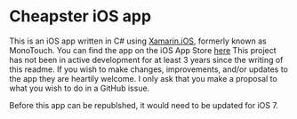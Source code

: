 # Cheapster iOS app

This is an iOS app written in C# using [Xamarin.iOS](http://xamarin.com/ios), formerly known as MonoTouch. You can find the app on the iOS App Store [here](https://itunes.apple.com/us/app/cheapster/id426078800?mt=8) This project has not been in active development for at least 3 years since the writing of this readme. If you wish to make changes, improvements, and/or updates to the app they are heartily welcome. I only ask that you make a proposal to what you wish to do in a GitHub issue.

Before this app can be republshed, it would need to be updated for iOS 7.

